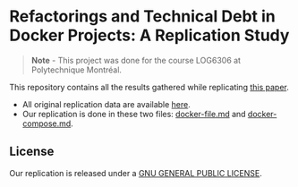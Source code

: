 # Refactorings and Technical Debt in Docker Projects: A Replication Study

> **Note** - This project was done for the course LOG6306 at Polytechnique Montréal.

This repository contains all the results gathered while replicating [this paper](https://ieeexplore.ieee.org/document/9678585).

* All original replication data are available [here](https://sites.google.com/view/ase21-docker-refactorings).
* Our replication is done in these two files: [docker-file.md](docker-file.md) and [docker-compose.md](./docker-compose.md).

## License

Our replication is released under a [GNU GENERAL PUBLIC LICENSE](./LICENSE.md).
